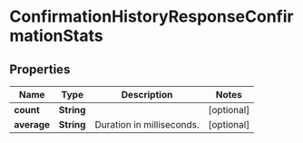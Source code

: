 

# ConfirmationHistoryResponseConfirmationStats

## Properties

Name | Type | Description | Notes
------------ | ------------- | ------------- | -------------
**count** | **String** |  |  [optional]
**average** | **String** | Duration in milliseconds. |  [optional]



